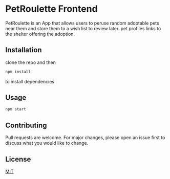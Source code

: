 # PetRoulette Frontend

PetRoulette is an App that allows users to peruse random adoptable pets near them and store them to a wish list to review later. pet profiles links to the shelter offering the adoption.

## Installation

clone the repo and then 

```bash
npm install 
```
to install dependencies

## Usage

```node.js
npm start
```

## Contributing
Pull requests are welcome. For major changes, please open an issue first to discuss what you would like to change.

## License
[MIT](https://choosealicense.com/licenses/mit/)
